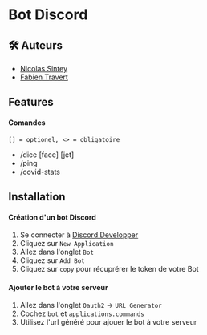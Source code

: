 
# Bot Discord



## 🛠 Auteurs

- [Nicolas Sintey](https://www.github.com/idrunk65)
- [Fabien Travert](https://www.github.com/fabtra31)


## Features


#### Comandes
`[] = optionel, <> = obligatoire`
- /dice [face] [jet]
- /ping
- /covid-stats

## Installation

#### Création d'un bot Discord

1. Se connecter à [Discord Developper](https://discord.com/developers/applications)
2. Cliquez sur `New Application`
3. Allez dans l'onglet `Bot`
4. Cliquez sur `Add Bot`
5. Cliquez sur `copy` pour récuprérer le token de votre Bot

#### Ajouter le bot à votre serveur
1. Allez dans l'onglet `Oauth2` -> `URL Generator`
2. Cochez `bot` et `applications.commands`
3. Utilisez l'url généré pour ajouer le bot à votre serveur

